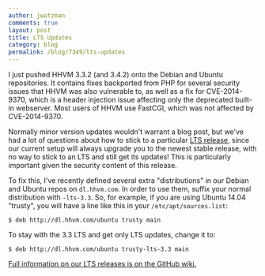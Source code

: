 ```yaml
---
author: jwatzman
comments: true
layout: post
title: LTS Updates
category: blog
permalink: /blog/7349/lts-updates
---
```


I just pushed HHVM 3.3.2 (and 3.4.2) onto the Debian and Ubuntu repositories. It contains fixes backported from PHP for several security issues that HHVM was also vulnerable to, as well as a fix for CVE-2014-9370, which is a header injection issue affecting only the deprecated built-in webserver. Most users of HHVM use FastCGI, which was not affected by CVE-2014-9370.

<!--truncate-->

Normally minor version updates wouldn't warrant a blog post, but we've had a lot of questions about how to stick to a particular [LTS release](http://hhvm.com/blog/6083/hhvm-long-term-support), since our current setup will always upgrade you to the newest stable release, with no way to stick to an LTS and still get its updates! This is particularly important given the security content of this release.

To fix this, I've recently defined several extra "distributions" in our Debian and Ubuntu repos on `dl.hhvm.com`. In order to use them, suffix your normal distribution with `-lts-3.3`. So, for example, if you are using Ubuntu 14.04 "trusty", you will have a line like this in your `/etc/apt/sources.list`:



`$ deb http://dl.hhvm.com/ubuntu trusty main`

To stay with the 3.3 LTS and get only LTS updates, change it to:


`$ deb http://dl.hhvm.com/ubuntu trusty-lts-3.3 main`


[Full information on our LTS releases is on the GitHub wiki.](https://github.com/facebook/hhvm/wiki/Long-term-support-%28LTS%29)
